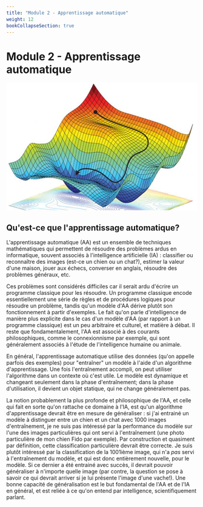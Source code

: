 ```yaml
---
title: "Module 2 - Apprentissage automatique"
weight: 12
bookCollapseSection: true
---
```


# Module 2 - Apprentissage automatique

![](/images/machine-learning.webp)

##  Qu'est-ce que l'apprentissage automatique?

L'apprentissage automatique (AA) est un ensemble de techniques mathématiques qui
permettent de résoudre des problèmes ardus en informatique, souvent associés à
l'intelligence artificielle (IA) : classifier ou reconnaître des images (est-ce
un chien ou un chat?), estimer la valeur d'une maison, jouer aux échecs,
converser en anglais, résoudre des problèmes généraux, etc.

Ces problèmes sont considérés difficiles car il serait ardu d'écrire un
programme classique pour les résoudre. Un programme classique encode
essentiellement une série de règles et de procédures logiques pour résoudre un
problème, tandis qu'un modèle d'AA dérive plutôt son fonctionnement à partir
d'exemples. Le fait qu'on parle d'intelligence de manière plus explicite dans le
cas d'un modèle d'AA (par rapport à un programme classique) est un peu
arbitraire et culturel, et matière à débat. Il reste que fondamentalement, l'AA
est associé à des courants philosophiques, comme le connexionnisme par exemple,
qui sont généralement associés à l'étude de l'intelligence humaine ou animale.

En général, l'apprentissage automatique utilise des données (qu'on appelle
parfois des exemples) pour "entraîner" un modèle à l'aide d'un algorithme
d'apprentissage. Une fois l'entraînement accompli, on peut utiliser l'algorithme
dans un contexte où c'est utile. Le modèle est dynamique et changeant seulement
dans la phase d'entraînement; dans la phase d'utilisation, il devient un objet
statique, qui ne change généralement pas.

La notion probablement la plus profonde et philosophique de l'AA, et celle qui
fait en sorte qu'on rattache ce domaine à l'IA, est qu'un algorithme
d'apprentissage devrait être en mesure de généraliser : si j'ai entrainé un
modèle à distinguer entre un chien et un chat avec 1000 images d'entraînement,
je ne suis pas intéressé par la performance du modèle sur l'une des images
particulières qui ont servi à l'entraînement (une photo particulière de mon
chien Fido par exemple). Par construction et quasiment par définition, cette
classification particulière devrait être correcte. Je suis plutôt intéressé par
la classification de la 1001ième image, qui n'a *pas* servi à l'entraînement du
modèle, et qui est donc entièrement nouvelle, pour le modèle. Si ce dernier a
été entrainé avec succès, il devrait pouvoir généraliser à n'importe quelle
image (par contre, la question se pose à savoir ce qui devrait arriver si je lui
présente l'image d'une vache!). Une bonne capacité de généralisation est le
but fondamental de l'AA et de l'IA en général, et est reliée à ce qu'on entend
par intelligence, scientifiquement parlant.

